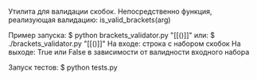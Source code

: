 Утилита для валидации скобок. Непосредственно функция, реализующая валидацию: is_valid_brackets(arg)

Пример запуска:
$ python brackets_validator.py "[[()]]"
или:
$ ./brackets_validator.py "[[()]]"
На входе: строка с набором скобок
На выходе: True или False в зависимости от валидности входного набора

Запуск тестов:
$ python tests.py
